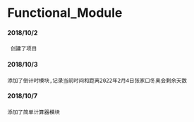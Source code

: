  # Functional_Module
####  2018/10/2
     创建了项目

####       2018/10/3
    添加了倒计时模块,记录当前时间和距离2022年2月4日张家口冬奥会剩余天数
####    2018/10/7
    添加了简单计算器模块
